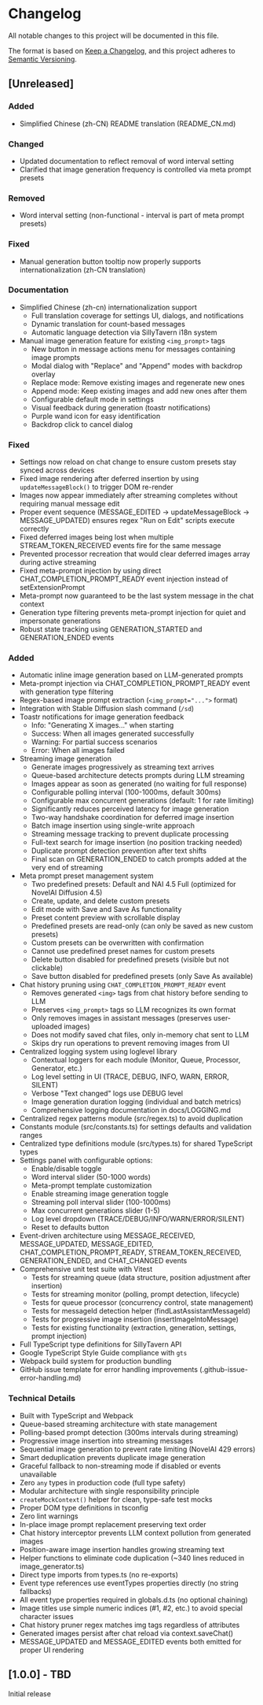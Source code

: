 # Changelog

All notable changes to this project will be documented in this file.

The format is based on [Keep a Changelog](https://keepachangelog.com/en/1.0.0/),
and this project adheres to [Semantic Versioning](https://semver.org/spec/v2.0.0.html).

## [Unreleased]

### Added
- Simplified Chinese (zh-CN) README translation (README_CN.md)

### Changed
- Updated documentation to reflect removal of word interval setting
- Clarified that image generation frequency is controlled via meta prompt presets

### Removed
- Word interval setting (non-functional - interval is part of meta prompt presets)

### Fixed
- Manual generation button tooltip now properly supports internationalization (zh-CN translation)

### Documentation
- Simplified Chinese (zh-cn) internationalization support
  - Full translation coverage for settings UI, dialogs, and notifications
  - Dynamic translation for count-based messages
  - Automatic language detection via SillyTavern i18n system
- Manual image generation feature for existing `<img_prompt>` tags
  - New button in message actions menu for messages containing image prompts
  - Modal dialog with "Replace" and "Append" modes with backdrop overlay
  - Replace mode: Remove existing images and regenerate new ones
  - Append mode: Keep existing images and add new ones after them
  - Configurable default mode in settings
  - Visual feedback during generation (toastr notifications)
  - Purple wand icon for easy identification
  - Backdrop click to cancel dialog

### Fixed
- Settings now reload on chat change to ensure custom presets stay synced across devices
- Fixed image rendering after deferred insertion by using `updateMessageBlock()` to trigger DOM re-render
- Images now appear immediately after streaming completes without requiring manual message edit
- Proper event sequence (MESSAGE_EDITED → updateMessageBlock → MESSAGE_UPDATED) ensures regex "Run on Edit" scripts execute correctly
- Fixed deferred images being lost when multiple STREAM_TOKEN_RECEIVED events fire for the same message
- Prevented processor recreation that would clear deferred images array during active streaming
- Fixed meta-prompt injection by using direct CHAT_COMPLETION_PROMPT_READY event injection instead of setExtensionPrompt
- Meta-prompt now guaranteed to be the last system message in the chat context
- Generation type filtering prevents meta-prompt injection for quiet and impersonate generations
- Robust state tracking using GENERATION_STARTED and GENERATION_ENDED events

### Added
- Automatic inline image generation based on LLM-generated prompts
- Meta-prompt injection via CHAT_COMPLETION_PROMPT_READY event with generation type filtering
- Regex-based image prompt extraction (`<img_prompt="...">` format)
- Integration with Stable Diffusion slash command (`/sd`)
- Toastr notifications for image generation feedback
  - Info: "Generating X images..." when starting
  - Success: When all images generated successfully
  - Warning: For partial success scenarios
  - Error: When all images failed
- Streaming image generation
  - Generate images progressively as streaming text arrives
  - Queue-based architecture detects prompts during LLM streaming
  - Images appear as soon as generated (no waiting for full response)
  - Configurable polling interval (100-1000ms, default 300ms)
  - Configurable max concurrent generations (default: 1 for rate limiting)
  - Significantly reduces perceived latency for image generation
  - Two-way handshake coordination for deferred image insertion
  - Batch image insertion using single-write approach
  - Streaming message tracking to prevent duplicate processing
  - Full-text search for image insertion (no position tracking needed)
  - Duplicate prompt detection prevention after text shifts
  - Final scan on GENERATION_ENDED to catch prompts added at the very end of streaming
- Meta prompt preset management system
  - Two predefined presets: Default and NAI 4.5 Full (optimized for NovelAI Diffusion 4.5)
  - Create, update, and delete custom presets
  - Edit mode with Save and Save As functionality
  - Preset content preview with scrollable display
  - Predefined presets are read-only (can only be saved as new custom presets)
  - Custom presets can be overwritten with confirmation
  - Cannot use predefined preset names for custom presets
  - Delete button disabled for predefined presets (visible but not clickable)
  - Save button disabled for predefined presets (only Save As available)
- Chat history pruning using `CHAT_COMPLETION_PROMPT_READY` event
  - Removes generated `<img>` tags from chat history before sending to LLM
  - Preserves `<img_prompt>` tags so LLM recognizes its own format
  - Only removes images in assistant messages (preserves user-uploaded images)
  - Does not modify saved chat files, only in-memory chat sent to LLM
  - Skips dry run operations to prevent removing images from UI
- Centralized logging system using loglevel library
  - Contextual loggers for each module (Monitor, Queue, Processor, Generator, etc.)
  - Log level setting in UI (TRACE, DEBUG, INFO, WARN, ERROR, SILENT)
  - Verbose "Text changed" logs use DEBUG level
  - Image generation duration logging (individual and batch metrics)
  - Comprehensive logging documentation in docs/LOGGING.md
- Centralized regex patterns module (src/regex.ts) to avoid duplication
- Constants module (src/constants.ts) for settings defaults and validation ranges
- Centralized type definitions module (src/types.ts) for shared TypeScript types
- Settings panel with configurable options:
  - Enable/disable toggle
  - Word interval slider (50-1000 words)
  - Meta-prompt template customization
  - Enable streaming image generation toggle
  - Streaming poll interval slider (100-1000ms)
  - Max concurrent generations slider (1-5)
  - Log level dropdown (TRACE/DEBUG/INFO/WARN/ERROR/SILENT)
  - Reset to defaults button
- Event-driven architecture using MESSAGE_RECEIVED, MESSAGE_UPDATED, MESSAGE_EDITED, CHAT_COMPLETION_PROMPT_READY, STREAM_TOKEN_RECEIVED, GENERATION_ENDED, and CHAT_CHANGED events
- Comprehensive unit test suite with Vitest
  - Tests for streaming queue (data structure, position adjustment after insertion)
  - Tests for streaming monitor (polling, prompt detection, lifecycle)
  - Tests for queue processor (concurrency control, state management)
  - Tests for messageId detection helper (findLastAssistantMessageId)
  - Tests for progressive image insertion (insertImageIntoMessage)
  - Tests for existing functionality (extraction, generation, settings, prompt injection)
- Full TypeScript type definitions for SillyTavern API
- Google TypeScript Style Guide compliance with `gts`
- Webpack build system for production bundling
- GitHub issue template for error handling improvements (.github-issue-error-handling.md)

### Technical Details
- Built with TypeScript and Webpack
- Queue-based streaming architecture with state management
- Polling-based prompt detection (300ms intervals during streaming)
- Progressive image insertion into streaming messages
- Sequential image generation to prevent rate limiting (NovelAI 429 errors)
- Smart deduplication prevents duplicate image generation
- Graceful fallback to non-streaming mode if disabled or events unavailable
- Zero `any` types in production code (full type safety)
- Modular architecture with single responsibility principle
- `createMockContext()` helper for clean, type-safe test mocks
- Proper DOM type definitions in tsconfig
- Zero lint warnings
- In-place image prompt replacement preserving text order
- Chat history interceptor prevents LLM context pollution from generated images
- Position-aware image insertion handles growing streaming text
- Helper functions to eliminate code duplication (~340 lines reduced in image_generator.ts)
- Direct type imports from types.ts (no re-exports)
- Event type references use eventTypes properties directly (no string fallbacks)
- All event type properties required in globals.d.ts (no optional chaining)
- Image titles use simple numeric indices (#1, #2, etc.) to avoid special character issues
- Chat history pruner regex matches img tags regardless of attributes
- Generated images persist after chat reload via context.saveChat()
- MESSAGE_UPDATED and MESSAGE_EDITED events both emitted for proper UI rendering

## [1.0.0] - TBD

Initial release
